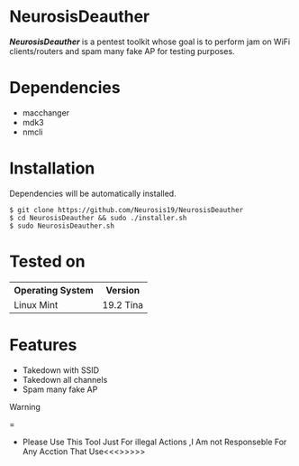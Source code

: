 # NeurosisDeauther

***NeurosisDeauther*** is a pentest toolkit whose goal is to perform jam on WiFi clients/routers and spam many fake AP for testing purposes.



Dependencies
=

- macchanger
- mdk3
- nmcli


Installation
=
Dependencies will be automatically installed.

    $ git clone https://github.com/Neurosis19/NeurosisDeauther
    $ cd NeurosisDeauther && sudo ./installer.sh
    $ sudo NeurosisDeauther.sh




Tested on
=

<table>
    <tr>
        <th>Operating System</th>
        <th> Version </th>
    </tr>
    <tr>
        <td>Linux Mint</td>
        <td> 19.2 Tina </td>
    </tr>
</table>


Features
=
- Takedown with SSID
- Takedown all channels
- Spam many fake AP

Warning

=


- Please Use This Tool Just For illegal Actions ,I Am not Responseble For Any Acction That Use<<<>>>>>



